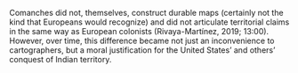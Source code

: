 
Comanches did not, themselves, construct durable maps (certainly not the kind that Europeans would recognize) and did not articulate territorial claims in the same way as European colonists (Rivaya-Martínez, 2019; 13:00). However, over time, this difference became not just an inconvenience to cartographers, but a moral justification for the United States’ and others’ conquest of Indian territory.

